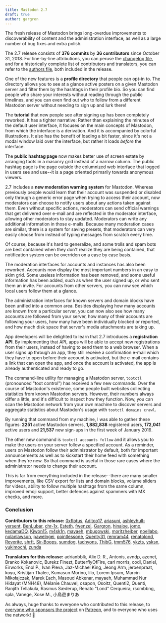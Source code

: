 ```yaml
---
title: Mastodon 2.7
draft: true
author: gargron
---
```


The fresh release of Mastodon brings long-overdue improvements to discoverability of content and the administration interface, as well as a large number of bug fixes and extra polish.

The 2.7 release consists of **376 commits** by **36 contributors** since October 31, 2018. For line-by-line attributions, you can peruse the [changelog file][changelog], and for a historically complete list of contributors and translators, you can refer to the [authors file][authors], both included in the release.

[changelog]: #todo
[authors]: #todo

One of the new features is a **profile directory** that people can opt-in to. The directory allows you to see at a glance active posters on a given Mastodon server and filter them by the hashtags in their profile bio. So you can find people who share your interests without reading through the public timelines, and you can even find out who to follow from a different Mastodon server without needing to sign up and lurk there!

The **tutorial** that new people see after signing up has been completely reworked. It has a tighter narrative: Rather than explaining the minutea of the default user interface, it focuses on the main concepts of Mastodon, from which the interface is a derivation. And it is accompanied by colorful illustrations. It also has the benefit of loading a bit faster, since it's not a modal window laid over the interface, but rather it loads *before* the interface.

The **public hashtag page** now makes better use of screen estate by arranging toots in a masonry grid instead of a narrow column. The public hashtag page is the page outside the columnized web interface that logged in users see and use--it is a page oriented primarily towards anonymous viewers.

2.7 includes a **new moderation warning system** for Mastodon. Whereas previously people would learn that their account was suspended or disabled only through a generic error page when trying to access their account, now moderators can choose to notify users about any actions taken against them. Even without specific actions, moderators can send official warnings that get delivered over e-mail and are reflected in the moderator interface, allowing other moderators to stay updated. Moderators can write any additional information in those e-mails. Because many moderation cases are similar, there is a system for saving presets, that moderators can very easily choose from instead of typing messages from scratch every time.

Of course, because it's hard to generalize, and some trolls and spam bots are best contained when they don't realize they are being contained, that notification system can be overriden on a case by case basis.

The moderation interfaces for accounts and instances has also been reworked. Accounts now display the most important numbers in an easy to skim grid. Some useless information has been removed, and some useful information has been added, such as when the user signed up, or who sent them an invite. For accounts from other servers, you can now see which local users follow them at a glance.

The administration interfaces for known servers and domain blocks have been unified into a common area. Besides displaying how many accounts are known from a particular server, you can now also see how many accounts are followed from your server, how many of their accounts are following your users, how many have been individually blocked or reported, and how much disk space that server's media attachments are taking up.

App developers will be delighted to learn that 2.7 introduces a **registration API**. By implementing that API, apps will be able to accept new registrations from their users, instead of having to send them to a web browser. When a user signs up through an app, they still receive a confirmation e-mail which they have to open before their account is activated, but the e-mail contains a link that can open the app, and once the account is activated, the app is already authenticated and ready to go.

The command-line utility for managing a Mastodon server, `tootctl` (pronounced "toot control") has received a few new commands. Over the course of Mastodon's existence, some people built websites collecting statistics from known Mastodon servers. However, their numbers always differ a little, and it's difficult to inspect how they function. Now, you can scan the Mastodon network from your own machine to discover servers and aggregate statistics about Mastodon's usage with `tootctl domains crawl`.

By running that command from my machine, I was able to gather these figures: **2251** active Mastodon servers, **1,882,838** registered users, **172,041** active users and **21,537** new sign-ups in the first week of January 2019.

The other new command is `tootctl accounts follow` and it allows you to make the users on your server follow a specified account. As a reminder, users on Mastodon follow their administrator by default, both for important announcements as well as to kickstart their home feed with something when they're new. So that command is useful in those rare cases where the administrator needs to change their account.

This is far from everything included in the release--there are many smaller improvements, like CSV export for lists and domain blocks, volume sliders for videos, ability to follow multiple hashtags from the same column, improved emoji support, better defences against spammers with MX checks, and more.

### Conclusion

**Contributors to this release:** [0xflotus](https://github.com/0xflotus), [Aditoo17](https://github.com/Aditoo17), [ariasuni](https://github.com/ariasuni), [ashleyhull-versent](https://github.com/ashleyhull-versent), [BenLubar](https://github.com/BenLubar), [chr-1x](https://github.com/chr-1x), [Esteth](https://github.com/Esteth), [fwenzel](https://github.com/fwenzel), [Gargron](https://github.com/Gargron), [hinaloe](https://github.com/hinaloe), [jomo](https://github.com/jomo), [kedamaDQ](https://github.com/kedamaDQ), [Kjwon15](https://github.com/Kjwon15), [m4sk1n](https://github.com/m4sk1n), [mayaeh](https://github.com/mayaeh), [mbugowski](https://github.com/mbugowski), [moritzheiber](https://github.com/moritzheiber), [noellabo](https://github.com/noellabo), [nolanlawson](https://github.com/nolanlawson), [pawelngei](https://github.com/pawelngei), [pointlessone](https://github.com/pointlessone), [Quenty31](https://github.com/Quenty31), [remram44](https://github.com/remram44), [renatolond](https://github.com/renatolond), [Reverite](https://github.com/Reverite), [shrft](https://github.com/shrft), [Sir-Boops](https://github.com/Sir-Boops), [sumdog](https://github.com/sumdog), [tachyons](https://github.com/tachyons), [ThibG](https://github.com/ThibG), [tmm576](https://github.com/tmm576), [ykzts](https://github.com/ykzts), [ysksn](https://github.com/ysksn), [yukimochi](https://github.com/yukimochi), [zunda](https://github.com/zunda)

**Translators for this release:** adrianbblk, Alix D. R., Antonis, avndp, azenet, Branko Kokanovic, Burekz Finezt, ButterflyOfFire, carl morris, codl, Daniel, Eirworks, Enol P., Ivan Pleva, Jaz-Michael King, Jeong Arm, jeroenpraat, koyu, Kristijan Tkalec, Kumasun Morino, lilo, Lorem Ipsum, Marcin Mikołajczak, Marek Ľach, Masoud Abkenar, mayaeh, Muhammad Nur Hidayat (MNH48), Mélanie Chauvel, osapon, Osoitz, Quenti2, Quentí, Ranjith Tellakula, Rasmus Sæderup, Renato "Lond" Cerqueira, rscmbbng, spla, Vanege, Xose M., 小鳥遊まりあ

As always, huge thanks to everyone who contributed to this release, to [everyone who sponsors the project][sponsors] on [Patreon][patreon], and to everyone who uses the network! 🐘

[sponsors]: https://joinmastodon.org/sponsors
[patreon]: https://patreon.com/mastodon